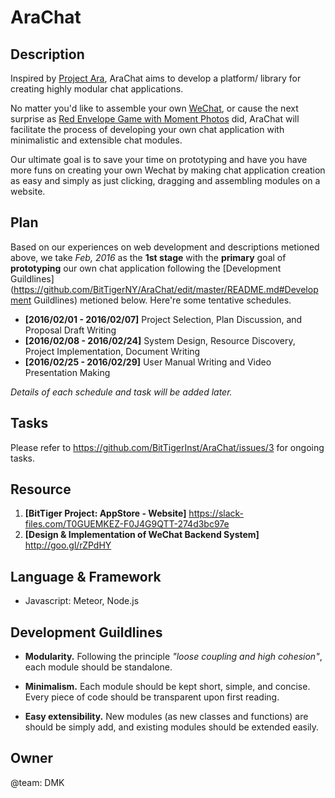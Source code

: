 # AraChat

Description
-----------

Inspired by [Project Ara](http://www.projectara.com/), AraChat aims to develop a platform/ library for creating highly modular chat applications.

No matter you'd like to assemble your own [WeChat](http://www.wechat.com/en/), or cause the next surprise as [Red Envelope Game with Moment Photos](https://walkthechat.com/pay-to-see-wechat-moment-photos/) did, AraChat will facilitate the process of developing your own chat application with minimalistic and extensible chat modules.

Our ultimate goal is to save your time on prototyping and have you have more funs on creating your own Wechat by making chat application creation as easy and simply as just clicking, dragging and assembling modules on a website.

Plan
----

Based on our experiences on web development and descriptions metioned above, we take _Feb, 2016_ as the __1st stage__ with the __primary__ goal of __prototyping__ our own chat application following the [Development Guildlines](https://github.com/BitTigerNY/AraChat/edit/master/README.md#Development Guildlines) metioned below. Here're some tentative schedules.

* __[2016/02/01 - 2016/02/07]__ Project Selection, Plan Discussion, and Proposal Draft Writing
* __[2016/02/08 - 2016/02/24]__ System Design, Resource Discovery, Project Implementation, Document Writing 
* __[2016/02/25 - 2016/02/29]__ User Manual Writing and Video Presentation Making

_Details of each schedule and task will be added later._

Tasks
-----

Please refer to https://github.com/BitTigerInst/AraChat/issues/3 for ongoing tasks.

Resource
--------

1. __[BitTiger Project: AppStore - Website]__ https://slack-files.com/T0GUEMKEZ-F0J4G9QTT-274d3bc97e
2. __[Design & Implementation of WeChat Backend System]__ http://goo.gl/rZPdHY

Language & Framework
--------------------

+ Javascript: Meteor, Node.js

Development Guildlines
----------------------

- __Modularity.__ Following the principle _"loose coupling and high cohesion"_, each module should be standalone.

- __Minimalism.__ Each module should be kept short, simple, and concise. Every piece of code should be transparent upon first reading. 
- __Easy extensibility.__ New modules (as new classes and functions) are should be simply add, and existing modules should be extended easily.

Owner
-----

@team: DMK
